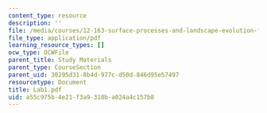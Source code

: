 ```yaml
---
content_type: resource
description: ''
file: /media/courses/12-163-surface-processes-and-landscape-evolution-fall-2004/a55c975b4e21f3a9318ba024a4c157b8_Lab1.pdf
file_type: application/pdf
learning_resource_types: []
ocw_type: OCWFile
parent_title: Study Materials
parent_type: CourseSection
parent_uid: 30295d31-8b4d-977c-d50d-846d95e57497
resourcetype: Document
title: Lab1.pdf
uid: a55c975b-4e21-f3a9-318b-a024a4c157b8
---
```

